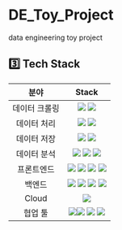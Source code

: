 # DE_Toy_Project
data engineering toy project


## 3️⃣ Tech Stack
| 분야 | Stack |
| :---:| :--: |
| 데이터 크롤링 | <img src="https://img.shields.io/badge/selenium-43B02A?style=for-the-badge&logo=Selenium&logoColor=white"> <img src="https://img.shields.io/badge/python-3776AB?style=for-the-badge&logo=python&logoColor=white">|
| 데이터 처리 | <img src="https://img.shields.io/badge/spark-E25A1C?style=for-the-badge&logo=apachespark&logoColor=white"> <img src="https://img.shields.io/badge/pandas-150458?style=for-the-badge&logo=pandas&logoColor=white">|
| 데이터 저장 | <img src="https://img.shields.io/badge/postgresql-4169E1?style=for-the-badge&logo=postgresql&logoColor=white"> <img src="https://img.shields.io/badge/google storage-AECBFA?style=for-the-badge&logo=googlecloudstorage&logoColor=black">|
| 데이터 분석 | <img src="https://img.shields.io/badge/pytorch-EE4C2C?style=for-the-badge&logo=pytorch&logoColor=white"> <img src="https://img.shields.io/badge/kanana nano-FFCD00?style=for-the-badge&logo=&logoColor=black"> <img src="https://img.shields.io/badge/KcELECTRA-E01F3D?style=for-the-badge&logo=&logoColor=white">|
| 프론트엔드 | <img src="https://img.shields.io/badge/html-E34F26?style=for-the-badge&logo=html5&logoColor=white"> <img src="https://img.shields.io/badge/css-1572B6?style=for-the-badge&logo=css3&logoColor=white"> <img src="https://img.shields.io/badge/javascript-F7DF1E?style=for-the-badge&logo=JavaScript&logoColor=black"> <img src="https://img.shields.io/badge/react-61DAFB?style=for-the-badge&logo=react&logoColor=black"> |
| 백엔드 | <img src="https://img.shields.io/badge/express js-000000?style=for-the-badge&logo=express&logoColor=white"> <img src="https://img.shields.io/badge/fast api-003B57?style=for-the-badge&logo=fastapi&logoColor=white"> <img src="https://img.shields.io/badge/redis-FF4438?style=for-the-badge&logo=redis&logoColor=white"> <img src="https://img.shields.io/badge/nginx-009639?style=for-the-badge&logo=nginx&logoColor=white"> | 
| Cloud | <img src = "https://img.shields.io/badge/Google_Cloud-4285F4?style=for-the-badge&logo=google-cloud&logoColor=white"> |
| 협업 툴 | <img src="https://img.shields.io/badge/git-F64935?style=for-the-badge&logo=git&logoColor=white"><img src="https://img.shields.io/badge/github-181717?style=for-the-badge&logo=github&logoColor=white"> <img src="https://img.shields.io/badge/notion-000000?style=for-the-badge&logo=notion&logoColor=white"> <img src="https://img.shields.io/badge/canva-00C4CC?style=for-the-badge&logo=canva&logoColor=white">| 
